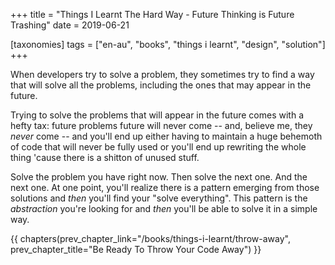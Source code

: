 +++
title = "Things I Learnt The Hard Way - Future Thinking is Future Trashing"
date = 2019-06-21

[taxonomies]
tags = ["en-au", "books", "things i learnt", "design", "solution"]
+++

When developers try to solve a problem, they sometimes try to find a way that
will solve all the problems, including the ones that may appear in the future.

<!-- more -->

Trying to solve the problems that will appear in the future comes with a hefty
tax: future problems future will never come -- and, believe me, they _never_
come -- and you'll end up either having to maintain a huge behemoth of code
that will never be fully used or you'll end up rewriting the whole thing
'cause there is a shitton of unused stuff.

Solve the problem you have right now. Then solve the next one. And the next
one. At one point, you'll realize there is a pattern emerging from those
solutions and _then_ you'll find your "solve everything". This pattern is the
_abstraction_ you're looking for and _then_ you'll be able to solve it in a
simple way.

{{ chapters(prev_chapter_link="/books/things-i-learnt/throw-away", prev_chapter_title="Be Ready To Throw Your Code Away") }}

